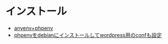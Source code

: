 
# インストール

- [anyenv+phpenv](phpenv.anyenv.md)
- [phpenvをdebianにインストールしてwordpress用のconfも設定](phpenv.debian.bash)
